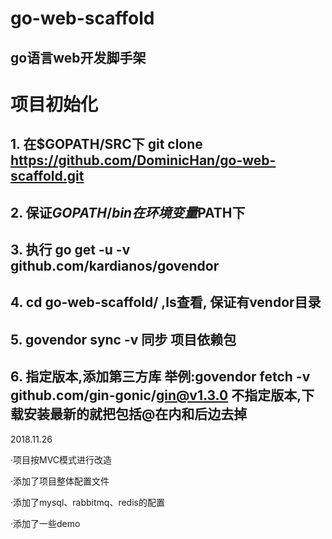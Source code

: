 # go-web-scaffold
## go语言web开发脚手架

# 项目初始化
## 1. 在$GOPATH/SRC下 git clone https://github.com/DominicHan/go-web-scaffold.git
## 2. 保证$GOPATH/bin 在环境变量$PATH下
## 3. 执行 go get -u -v github.com/kardianos/govendor
## 4. cd go-web-scaffold/ ,ls查看, 保证有vendor目录
## 5. govendor sync -v 同步 项目依赖包
## 6. 指定版本,添加第三方库 举例:govendor fetch -v github.com/gin-gonic/gin@v1.3.0 不指定版本,下载安装最新的就把包括@在内和后边去掉

2018.11.26

·项目按MVC模式进行改造

·添加了项目整体配置文件

·添加了mysql、rabbitmq、redis的配置

·添加了一些demo

